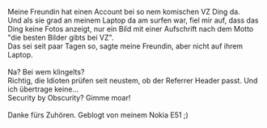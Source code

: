 <html><body><p>Meine Freundin hat einen Account bei so nem komischen VZ Ding da.<br>
Und als sie grad an meinem Laptop da am surfen war, fiel mir auf, dass das Ding keine Fotos anzeigt, nur ein Bild mit einer Aufschrift nach dem Motto "die besten Bilder gibts bei VZ".<br>
Das sei seit paar Tagen so, sagte meine Freundin, aber nicht auf ihrem Laptop.<br>
<br>
Na? Bei wem klingelts?<br>
Richtig, die Idioten prüfen seit neustem, ob der Referrer Header passt. Und ich übertrage keine...<br>
Security by Obscurity? Gimme moar!<br>
<br>
Danke fürs Zuhören. Geblogt von meinem Nokia E51 ;)</p></body></html>